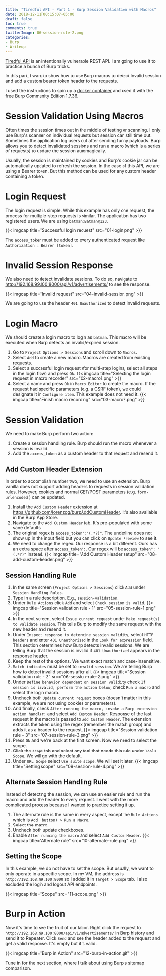 ```yaml
---
title: "Tiredful API - Part 1 - Burp Session Validation with Macros"
date: 2018-12-11T00:15:07-05:00
draft: false
toc: true
comments: true
twitterImage: 06-session-rule-2.png
categories:
- Burp
- Writeup
---
```


[Tiredful API](https://github.com/payatu/Tiredful-API) is an intentionally vulnerable REST API. I am going to use it to practice a bunch of Burp tricks.

In this part, I want to show how to use Burp macros to detect invalid session and add a custom bearer token header to the requests.

<!--more-->

I used the instructions to spin up a [docker container][tiredful-docker] and used it with the free Burp Community Edition 1.7.36.

# Session Validation Using Macros
Often times the session times out in the middle of testing or scanning. I only use Burp's scanner on individual requests but session can still time out. Sometimes the application log users out after sending funny payloads. Burp allows you to detect invalidated sessions and run a macro (which is a series of requests) to update the session automagically.

Usually, the session is maintained by cookies and Burp's cookie jar can be automatically updated to refresh the session. In the case of this API, we are using a Bearer token. But this method can be used for any custom header containing a token.

# Login Request
The login request is simple. While this example has only one request, the process for multiple-step requests is similar. The application has two registered users. We are using `batman:Batman@123`.

{{< imgcap title="Successful login request" src="01-login.png" >}}

The `access_token` must be added to every authenticated request like `Authorization : Bearer [token]`.

# Invalid Session Response
We also need to detect invalidate sessions. To do so, navigate to http://192.168.99.100:8000/api/v1/advertisements/ to see the response.

{{< imgcap title="Invalid request" src="04-invalid-session.png" >}}

We are going to use the header `401 Unauthorized` to detect invalid requests.

# Login Macro
We should create a login macro to login as `batman`. This macro will be executed when Burp detects an invalid/expired session.

1. Go to `Project Options > Sessions` and scroll down to `Macros`.
2. Select `Add` to create a new macro. Macros are created from existing requests.
3. Select a successful login request (for multi-step logins, select all steps in the login flow) and press `Ok`.
{{< imgcap title="Selecting the login request in macro recorder" src="02-macro1.png" >}}
1. Select a name and press `Ok` in `Macro Editor` to create the macro. If the request had specific parameters (e.g. a CSRF token), we could designate it in `Configure item`. This example does not need it.
{{< imgcap title="Finish macro recording" src="03-macro2.png" >}}

# Session Validation
We need to make Burp perform two action:

1. Create a session handling rule. Burp should run the macro whenever a session is invalid.
2. Add the `access_token` as a custom header to that request and resend it.

## Add Custom Header Extension
In order to accomplish number two, we need to use an extension. Burp vanilla does not support adding headers to requests in session validation rules. However, cookies and normal GET/POST parameters (e.g. `form-urlencoded` ) can be updated.

1. Install the `Add Custom Header` extension at https://github.com/lorenzog/burpAddCustomHeader. It's also available in the Burp App Store.
2. Navigate to the `Add Custom Header` tab. It's pre-populated with some sane defaults.
3. The original regex is `access_token":"(.*?)"`. The underline does not show up in the input field but you can click on `Update Preview` to see it.
4. We need to change the regex. Our response is a bit different. Ours has an extra space after `access_token":`. Our regex will be `access_token": "(.*?)"` instead.
{{< imgcap title="Add Custom Header setup" src="08-add-custom-header.png" >}}

## Session Handling Rule

1. In the same screen (`Project Options > Sessions`) click `Add` under `Session Handling Rules`.
2. Type in a rule description. E.g., `session-validation`.
3. Under `Rule Actions` click `Add` and select `Check session is valid`.
{{< imgcap title="Session validation rule - 1" src="05-session-rule-1.png" >}}
4. In the next screen, select `Issue current request` under `Make request(s) to validate session`. This tells Burp to modify the same request with the new header and resend it.
5. Under `Inspect response to determine session validity`, select `HTTP headers` and enter `401 Unauthorized` in the `Look for expression` field. This section determines how Burp detects invalid sessions. We are telling Burp that the session is invalid if `401 Unauthorized` appears in the response header.
6. Keep the rest of the options. We want exact match and case-insensitive.
7. `Match indicates` must be set to `invalid session`. We are telling Burp how to detect invalid sessions after all.
{{< imgcap title="Session validation rule - 2" src="06-session-rule-2.png" >}}
8. Under `Define behavior dependent on session validity` check `If session is invalid, perform the action below`, check `Run a macro` and select the login macro.
9. Uncheck both `Update current request` boxes (doesn't matter in this example, we are not using cookies or parameters).
10. And finally, check `After running the macro, invoke a Burp extension action handler:` and select `Add Custom Header`. Response of the last request in the macro is passed to `Add Custom Header`. The extension extracts the token using the regex (remember the match group) and adds it as a header to the request.
{{< imgcap title="Session validation rule - 3" src="07-session-rule-3.png" >}}
11. Press `Ok` and we're back at the first screen. Now we need to select the scope.
12. Click the `scope` tab and select any tool that needs this rule under `Tools Scope`. We will go with the default.
13. Under `URL Scope` select `Use suite scope`. We will set it later.
{{< imgcap title="Setting scope" src="09-session-rule-4.png" >}}

## Alternate Session Handling Rule
Instead of detecting the session, we can use an easier rule and run the macro and add the header to every request. I went with the more complicated process because I wanted to practice setting it up.

1. The alternate rule is the same in every aspect, except the `Rule Actions` which is `Add (button) > Run a Macro`.
2. Select the macro.
3. Uncheck both update checkboxes.
4. Enable `After running the macro` and select `Add Custom Header`.
{{< imgcap title="Alternate rule" src="10-alternate-rule.png" >}}

## Setting the Scope
In this example, we do not have to set the scope. But usually, we want to only operate in a specific scope. In my VM, the address is `http://192.168.99.100:8000` so I added it in `Target > Scope` tab. I also excluded the login and logout API endpoints.

{{< imgcap title="Scope" src="11-scope.png" >}}

# Burp in Action
Now it's time to see the fruit of our labor. Right click the request to `http://192.168.99.100:8000/api/v1/advertisements/` in Burp history and send it to Repeater. Click `Send` and see the header added to the request and get a valid response. It's empty but it's valid.

{{< imgcap title="Burp in Action" src="12-burp-in-action.gif" >}}

Tune in for the next section, where I talk about using Burp's sitemap comparison.

<!-- Links -->
[tiredful-docker]: https://github.com/payatu/Tiredful-API#docker-container
